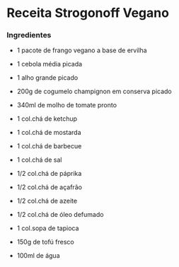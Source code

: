 # Receita Strogonoff Vegano

### Ingredientes

- 1 pacote de frango vegano a base de ervilha
- 1 cebola média picada
- 1 alho grande picado
- 200g de cogumelo champignon em conserva picado
- 340ml de molho de tomate pronto

- 1 col.chá de ketchup
- 1 col.chá de mostarda
- 1 col.chá de barbecue
- 1 col.chá de sal
- 1/2 col.chá de páprika
- 1/2 col.chá de açafrão
- 1/2 col.chá de azeite
- 1/2 col.chá de óleo defumado
- 1 col.sopa de tapioca
- 150g de tofú fresco
- 100ml de água
